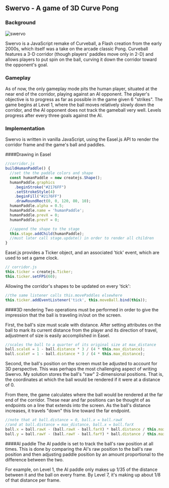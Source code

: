 ## Swervo - A game of 3D Curve Pong

### Background

![swervo](https://github.com/atom-r/swervo/blob/master/swervo.gif)

Swervo is a JavaScript remake of Curveball, a Flash creation from the early 2000s, which itself was a take on the arcade classic Pong. Curveball features a 3-D corridor (though players' paddles move only in 2-D) and allows players to put spin on the ball, curving it down the corridor toward the opponent's goal.

### Gameplay

As of now, the only gameplay mode pits the human player, situated at the near end of the corridor, playing against an AI opponent. The player's objective is to progress as far as possible in the game given 6 "strikes". The game begins at Level 1, where the ball moves relatively slowly down the corridor, and the AI opponent does not track the gameball very well. Levels progress after every three goals against the AI.

### Implementation

Swervo is written in vanilla JavaScript, using the Easel.js API to render the corridor frame and the game's ball and paddles.

####Drawing in Easel

```JavaScript
//corridor.js
buildHumanPaddle() {
  //set the the paddle colors and shape
  const humanPaddle = new createjs.Shape();
  humanPaddle.graphics
    .beginStroke("#2176FF")
    .setStrokeStyle(4)
    .beginFill("#2176FF")
    .drawRoundRect(0, 0, 120, 80, 10);
  humanPaddle.alpha = 0.5;
  humanPaddle.name = 'humanPaddle';
  humanPaddle.prevX = 0;
  humanPaddle.prevY = 0;

  //append the shape to the stage
  this.stage.addChild(humanPaddle);
  //must later call stage.update() in order to render all children
}
```

Easel.js provides a Ticker object, and an associated 'tick' event, which are used to set a game clock.

```JavaScript
// corridor.js
this.ticker = createjs.Ticker;
this.ticker.setFPS(60);
```

Allowing the corridor's shapes to be updated on every 'tick':

```JavaScript
//the same listener calls this.movePaddles elsewhere
this.ticker.addEventListener('tick', this.moveBall.bind(this));
```

####3D rendering
Two operations must be performed in order to give the impression that the ball is traveling in/out on the screen.

First, the ball's size must scale with distance. After setting attributes on the ball to mark its current distance from the player and its direction of travel, adjustment of size is easily accomplished in Easel.

```JavaScript
//scales the ball to a quarter of its original size at max_distance
ball.scaleX = 1 - ball.distance * 3 / (4 * this.max_distance);
ball.scaleY = 1 - ball.distance * 3 / (4 * this.max_distance);
```

Second, the ball's position on the screen must be adjusted to account for 3D perspective. This was perhaps the most challenging aspect of writing Swervo. My solution stores the ball's "raw" 2-dimensional positions. That is, the coordinates at which the ball would be rendered if it were at a distance of 0.

From there, the game calculates where the ball would be rendered at the far end of the corridor. These near and far positions can be thought of as endpoints on a line that extends into the screen. As the ball's distance increases, it travels "down" this line toward the far endpoint.

```JavaScript
//note that at ball.distance = 0, ball.x = ball.rawX
//and at ball.distance = max_distance, ball.x = ball.farX
ball.x = ball.rawX - (ball.rawX - ball.farX) * ball.distance / this.max_distance;
ball.y = ball.rawY - (ball.rawY - ball.farY) * ball.distance / this.max_distance;
```

####AI paddle
The AI paddle is set to track the ball's raw position at all times. This is done by comparing the AI's raw position to the ball's raw position and then adjusting paddle position by an amount proportional to the difference between the two.

For example, on Level 1, the AI paddle only makes up 1/35 of the distance between it and the ball on every frame. By Level 7, it's making up about 1/8 of that distance per frame.
